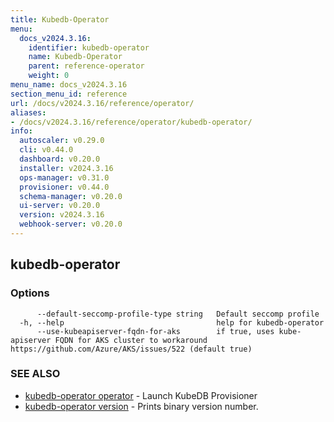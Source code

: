 ```yaml
---
title: Kubedb-Operator
menu:
  docs_v2024.3.16:
    identifier: kubedb-operator
    name: Kubedb-Operator
    parent: reference-operator
    weight: 0
menu_name: docs_v2024.3.16
section_menu_id: reference
url: /docs/v2024.3.16/reference/operator/
aliases:
- /docs/v2024.3.16/reference/operator/kubedb-operator/
info:
  autoscaler: v0.29.0
  cli: v0.44.0
  dashboard: v0.20.0
  installer: v2024.3.16
  ops-manager: v0.31.0
  provisioner: v0.44.0
  schema-manager: v0.20.0
  ui-server: v0.20.0
  version: v2024.3.16
  webhook-server: v0.20.0
---
```


## kubedb-operator



### Options

```
      --default-seccomp-profile-type string   Default seccomp profile
  -h, --help                                  help for kubedb-operator
      --use-kubeapiserver-fqdn-for-aks        if true, uses kube-apiserver FQDN for AKS cluster to workaround https://github.com/Azure/AKS/issues/522 (default true)
```

### SEE ALSO

* [kubedb-operator operator](/docs/v2024.3.16/reference/operator/kubedb-operator_operator)	 - Launch KubeDB Provisioner
* [kubedb-operator version](/docs/v2024.3.16/reference/operator/kubedb-operator_version)	 - Prints binary version number.

